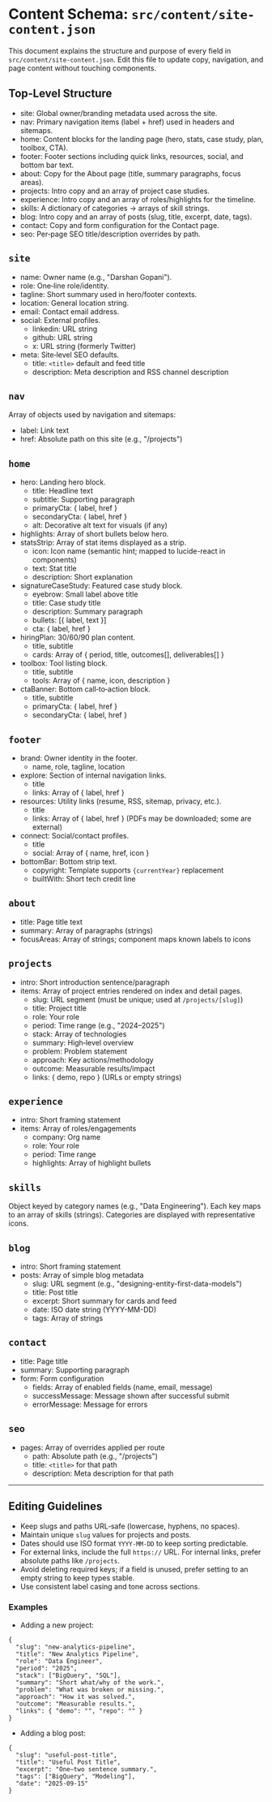 # Content Schema: `src/content/site-content.json`

This document explains the structure and purpose of every field in `src/content/site-content.json`. Edit this file to update copy, navigation, and page content without touching components.

## Top-Level Structure

- site: Global owner/branding metadata used across the site.
- nav: Primary navigation items (label + href) used in headers and sitemaps.
- home: Content blocks for the landing page (hero, stats, case study, plan, toolbox, CTA).
- footer: Footer sections including quick links, resources, social, and bottom bar text.
- about: Copy for the About page (title, summary paragraphs, focus areas).
- projects: Intro copy and an array of project case studies.
- experience: Intro copy and an array of roles/highlights for the timeline.
- skills: A dictionary of categories → arrays of skill strings.
- blog: Intro copy and an array of posts (slug, title, excerpt, date, tags).
- contact: Copy and form configuration for the Contact page.
- seo: Per‑page SEO title/description overrides by path.

## `site`

- name: Owner name (e.g., "Darshan Gopani").
- role: One‑line role/identity.
- tagline: Short summary used in hero/footer contexts.
- location: General location string.
- email: Contact email address.
- social: External profiles.
  - linkedin: URL string
  - github: URL string
  - x: URL string (formerly Twitter)
- meta: Site‑level SEO defaults.
  - title: `<title>` default and feed title
  - description: Meta description and RSS channel description

## `nav`

Array of objects used by navigation and sitemaps:
- label: Link text
- href: Absolute path on this site (e.g., "/projects")

## `home`

- hero: Landing hero block.
  - title: Headline text
  - subtitle: Supporting paragraph
  - primaryCta: { label, href }
  - secondaryCta: { label, href }
  - alt: Decorative alt text for visuals (if any)
- highlights: Array of short bullets below hero.
- statsStrip: Array of stat items displayed as a strip.
  - icon: Icon name (semantic hint; mapped to lucide-react in components)
  - text: Stat title
  - description: Short explanation
- signatureCaseStudy: Featured case study block.
  - eyebrow: Small label above title
  - title: Case study title
  - description: Summary paragraph
  - bullets: [{ label, text }]
  - cta: { label, href }
- hiringPlan: 30/60/90 plan content.
  - title, subtitle
  - cards: Array of { period, title, outcomes[], deliverables[] }
- toolbox: Tool listing block.
  - title, subtitle
  - tools: Array of { name, icon, description }
- ctaBanner: Bottom call‑to‑action block.
  - title, subtitle
  - primaryCta: { label, href }
  - secondaryCta: { label, href }

## `footer`

- brand: Owner identity in the footer.
  - name, role, tagline, location
- explore: Section of internal navigation links.
  - title
  - links: Array of { label, href }
- resources: Utility links (resume, RSS, sitemap, privacy, etc.).
  - title
  - links: Array of { label, href } (PDFs may be downloaded; some are external)
- connect: Social/contact profiles.
  - title
  - social: Array of { name, href, icon }
- bottomBar: Bottom strip text.
  - copyright: Template supports `{currentYear}` replacement
  - builtWith: Short tech credit line

## `about`

- title: Page title text
- summary: Array of paragraphs (strings)
- focusAreas: Array of strings; component maps known labels to icons

## `projects`

- intro: Short introduction sentence/paragraph
- items: Array of project entries rendered on index and detail pages.
  - slug: URL segment (must be unique; used at `/projects/[slug]`)
  - title: Project title
  - role: Your role
  - period: Time range (e.g., "2024–2025")
  - stack: Array of technologies
  - summary: High‑level overview
  - problem: Problem statement
  - approach: Key actions/methodology
  - outcome: Measurable results/impact
  - links: { demo, repo } (URLs or empty strings)

## `experience`

- intro: Short framing statement
- items: Array of roles/engagements
  - company: Org name
  - role: Your role
  - period: Time range
  - highlights: Array of highlight bullets

## `skills`

Object keyed by category names (e.g., "Data Engineering"). Each key maps to an array of skills (strings). Categories are displayed with representative icons.

## `blog`

- intro: Short framing statement
- posts: Array of simple blog metadata
  - slug: URL segment (e.g., "designing-entity-first-data-models")
  - title: Post title
  - excerpt: Short summary for cards and feed
  - date: ISO date string (YYYY-MM-DD)
  - tags: Array of strings

## `contact`

- title: Page title
- summary: Supporting paragraph
- form: Form configuration
  - fields: Array of enabled fields (name, email, message)
  - successMessage: Message shown after successful submit
  - errorMessage: Message for errors

## `seo`

- pages: Array of overrides applied per route
  - path: Absolute path (e.g., "/projects")
  - title: `<title>` for that path
  - description: Meta description for that path

---

## Editing Guidelines

- Keep slugs and paths URL‑safe (lowercase, hyphens, no spaces).
- Maintain unique `slug` values for projects and posts.
- Dates should use ISO format `YYYY-MM-DD` to keep sorting predictable.
- For external links, include the full `https://` URL. For internal links, prefer absolute paths like `/projects`.
- Avoid deleting required keys; if a field is unused, prefer setting to an empty string to keep types stable.
- Use consistent label casing and tone across sections.

### Examples

- Adding a new project:
```
{
  "slug": "new-analytics-pipeline",
  "title": "New Analytics Pipeline",
  "role": "Data Engineer",
  "period": "2025",
  "stack": ["BigQuery", "SQL"],
  "summary": "Short what/why of the work.",
  "problem": "What was broken or missing.",
  "approach": "How it was solved.",
  "outcome": "Measurable results.",
  "links": { "demo": "", "repo": "" }
}
```

- Adding a blog post:
```
{
  "slug": "useful-post-title",
  "title": "Useful Post Title",
  "excerpt": "One–two sentence summary.",
  "tags": ["BigQuery", "Modeling"],
  "date": "2025-09-15"
}
```

